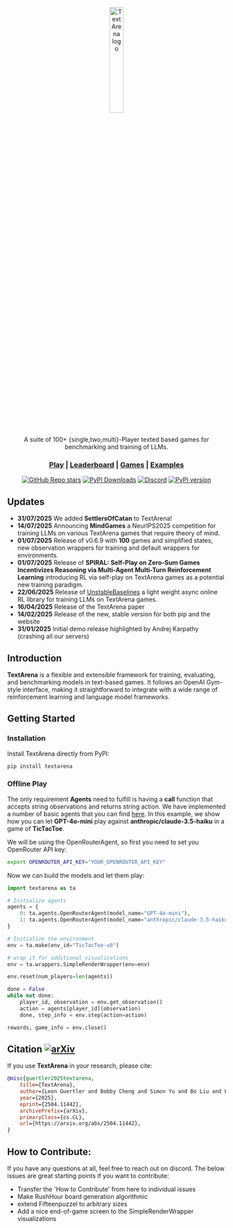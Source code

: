 <div align="center">
<picture>
  <source media="(prefers-color-scheme: light)" srcset="/docs/ta_black.svg">
  <img alt="TextArena logo" src="/docs/ta_white.svg" width="25%" height="25%">
</picture>
  
A suite of 100+ {single,two,multi}-Player texted based games for benchmarking and training of LLMs.

<h3>

[Play](https://textarena.ai) | [Leaderboard](https://textarena.ai/leaderboard) | [Games](https://github.com/LeonGuertler/TextArena/blob/main/textarena/envs/README.md) | [Examples](https://github.com/LeonGuertler/TextArena/tree/main/examples)

</h3>

[![GitHub Repo stars](https://img.shields.io/github/stars/LeonGuertler/TextArena)](https://github.com/LeonGuertler/TextArena/stargazers)
[![PyPI Downloads](https://static.pepy.tech/badge/textarena)](https://pepy.tech/projects/textarena)
[![Discord](https://img.shields.io/discord/1257951838322561075?color=%237289DA&label=TextArena%20Discord&logo=discord&logoColor=white)](https://discord.gg/KPacHzK23e)
[![PyPI version](https://img.shields.io/pypi/v/textarena.svg)](https://pypi.org/project/textarena)

</div>

## Updates
* **31/07/2025** We added **SettlersOfCatan** to TextArena!
* **14/07/2025** Announcing **MindGames** a NeurIPS2025 competition for training LLMs on various TextArena games that require theory of mind.
* **01/07/2025** Release of v0.6.9 with **100** games and simplified states, new observation wrappers for training and default wrappers for environments. 
* **01/07/2025** Release of __SPIRAL: Self-Play on Zero-Sum Games Incentivizes Reasoning via Multi-Agent Multi-Turn Reinforcement Learning__ introducing RL via self-play on TextArena games as a potential new training paradigm.
* **22/06/2025** Release of [UnstableBaselines](https://github.com/LeonGuertler/UnstableBaselines) a light weight async online RL library for training LLMs on TextArena games. 
* **16/04/2025** Release of the TextArena paper 
* **14/02/2025** Release of the new, stable version for both pip and the website
* **31/01/2025** Initial demo release highlighted by Andrej Karpathy (crashing all our servers)


## Introduction
**TextArena** is a flexible and extensible framework for training, evaluating, and benchmarking models in text-based games. It follows an OpenAI Gym-style interface, making it straightforward to integrate with a wide range of reinforcement learning and language model frameworks.


## Getting Started

### Installation
Install TextArena directly from PyPI:
```bash
pip install textarena
```

### Offline Play
The only requirement __Agents__ need to fulfill is having a __call__ function that accepts string observations and returns string action. We have implemented a number of basic agents that you can find [here](https://github.com/LeonGuertler/TextArena/blob/main/textarena/agents/basic_agents.py). In this example, we show how you can let **GPT-4o-mini** play against **anthropic/claude-3.5-haiku** in a game of __TicTacToe__.


We will be using the OpenRouterAgent, so first you need to set you OpenRouter API key:
```bash
export OPENROUTER_API_KEY="YOUR_OPENROUTER_API_KEY"
```

Now we can build the models and let them play:

```python
import textarena as ta

# Initialize agents
agents = {
    0: ta.agents.OpenRouterAgent(model_name="GPT-4o-mini"),
    1: ta.agents.OpenRouterAgent(model_name="anthropic/claude-3.5-haiku"),
}

# Initialize the environment
env = ta.make(env_id="TicTacToe-v0")

# wrap it for additional visualizations
env = ta.wrappers.SimpleRenderWrapper(env=env) 

env.reset(num_players=len(agents))

done = False
while not done:
    player_id, observation = env.get_observation()
    action = agents[player_id](observation)
    done, step_info = env.step(action=action)

rewards, game_info = env.close()
```



## Citation [![arXiv](https://img.shields.io/badge/arXiv-2504.11442-b31b1b.svg)](https://arxiv.org/abs/2504.11442)

If you use **TextArena** in your research, please cite:

```bibtex
@misc{guertler2025textarena,
    title={TextArena}, 
    author={Leon Guertler and Bobby Cheng and Simon Yu and Bo Liu and Leshem Choshen and Cheston Tan},
    year={2025},
    eprint={2504.11442},
    archivePrefix={arXiv},
    primaryClass={cs.CL},
    url={https://arxiv.org/abs/2504.11442}, 
}
```



## How to Contribute:
If you have any questions at all, feel free to reach out on discord. The below issues are great starting points if you want to contribute:
- Transfer the 'How to Contribute' from here to individual issues
- Make RushHour board generation algorithmic
- extend Fifteenpuzzel to arbitrary sizes
- Add a nice end-of-game screen to the SimpleRenderWrapper visualizations
